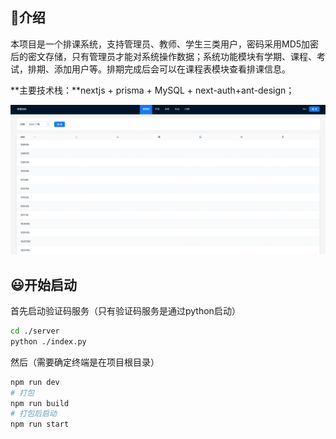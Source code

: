 ## 👋介绍

本项目是一个排课系统，支持管理员、教师、学生三类用户，密码采用MD5加密后的密文存储，只有管理员才能对系统操作数据；系统功能模块有学期、课程、考试，排期、添加用户等。排期完成后会可以在课程表模块查看排课信息。

**主要技术栈：**nextjs + prisma + MySQL + next-auth+ant-design；

![](.\doc\home.png)

## 😃开始启动

首先启动验证码服务（只有验证码服务是通过python启动）

```bash
cd ./server
python ./index.py
```

然后（需要确定终端是在项目根目录）

```bash
npm run dev
# 打包
npm run build
# 打包后启动
npm run start
```
